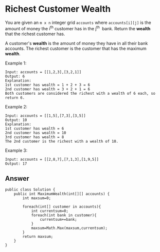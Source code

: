 # Richest Customer Wealth
You are given an `m x n` integer grid `accounts` where `accounts[i][j]` is the amount of money the i<sup>​​​​​​​​​​​th</sup>​ customer has in the j<sup>​​​​​​​​​​​th</sup>​ ​ bank. Return the **wealth** that the richest customer has.

A customer's **wealth** is the amount of money they have in all their bank accounts. The richest customer is the customer that has the maximum **wealth**.

Example 1:
```
Input: accounts = [[1,2,3],[3,2,1]]
Output: 6
Explanation:
1st customer has wealth = 1 + 2 + 3 = 6
2nd customer has wealth = 3 + 2 + 1 = 6
Both customers are considered the richest with a wealth of 6 each, so return 6.
```
Example 2:
```
Input: accounts = [[1,5],[7,3],[3,5]]
Output: 10
Explanation: 
1st customer has wealth = 6
2nd customer has wealth = 10 
3rd customer has wealth = 8
The 2nd customer is the richest with a wealth of 10.
```
Example 3:
```
Input: accounts = [[2,8,7],[7,1,3],[1,9,5]]
Output: 17
```
## Answer
```
public class Solution {
    public int MaximumWealth(int[][] accounts) {
        int maxsum=0;
        
        foreach(int[] customer in accounts){
            int currentsum=0;
            foreach(int bank in customer){
                currentsum+=bank;
            }
            maxsum=Math.Max(maxsum,currentsum);
        }
        return maxsum;
    }
}
```